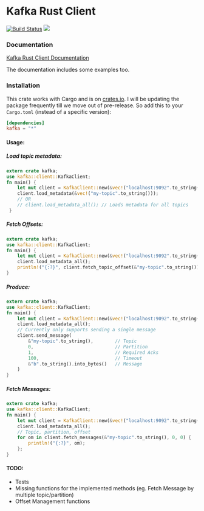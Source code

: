 # Kafka Rust Client

[![Build Status](https://travis-ci.org/spicavigo/kafka-rust.svg?branch=master)](https://travis-ci.org/spicavigo/kafka-rust) [![](http://meritbadge.herokuapp.com/kafka)](https://crates.io/crates/kafka)

### Documentation

[Kafka Rust Client Documentation](http://fauzism.co/rustdoc/kafka/index.html)

The documentation includes some examples too.


### Installation

This crate works with Cargo and is on [crates.io](https://crates.io/crates/kafka). I will be updating the package frequently till we move out of pre-release. So add this to your `Cargo.toml` (instead of a specific version):

```toml
[dependencies]
kafka = "*"
```

#### Usage:

##### Load topic metadata:

```rust
extern crate kafka;
use kafka::client::KafkaClient;
fn main() {
    let mut client = KafkaClient::new(&vec!("localhost:9092".to_string()));
    client.load_metadata(&vec!("my-topic".to_string()));
    // OR
    // client.load_metadata_all(); // Loads metadata for all topics
 }
```
##### Fetch Offsets:

```rust
extern crate kafka;
use kafka::client::KafkaClient;
fn main() {
    let mut client = KafkaClient::new(&vec!("localhost:9092".to_string()));
    client.load_metadata_all();
    println!("{:?}", client.fetch_topic_offset(&"my-topic".to_string()));
}
```
##### Produce:

```rust
extern crate kafka;
use kafka::client::KafkaClient;
fn main() {
    let mut client = KafkaClient::new(&vec!("localhost:9092".to_string()));
    client.load_metadata_all();
    // Currently only supports sending a single message
    client.send_message(
        &"my-topic".to_string(),        // Topic
        0,                              // Partition
        1,                              // Required Acks
        100,                            // Timeout
        &"b".to_string().into_bytes()   // Message
    )
}
```

##### Fetch Messages:

```rust
extern crate kafka;
use kafka::client::KafkaClient;
fn main() {
    let mut client = KafkaClient::new(&vec!("localhost:9092".to_string()));
    client.load_metadata_all();
    // Topic, partition, offset
    for om in client.fetch_messages(&"my-topic".to_string(), 0, 0) {
        println!("{:?}", om);
    };
}
```

#### TODO:

* Tests
* Missing functions for the implemented methods (eg. Fetch Message by multiple topic/partition)
* Offset Management functions
